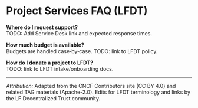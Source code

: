 # Project Services FAQ (LFDT)

**Where do I request support?**  
TODO: Add Service Desk link and expected response times.

**How much budget is available?**  
Budgets are handled case‑by‑case. TODO: link to LFDT policy.

**How do I donate a project to LFDT?**  
TODO: link to LFDT intake/onboarding docs.


---
*Attribution:* Adapted from the CNCF Contributors site (CC BY 4.0) and related TAG materials (Apache-2.0). 
Edits for LFDT terminology and links by the LF Decentralized Trust community.

